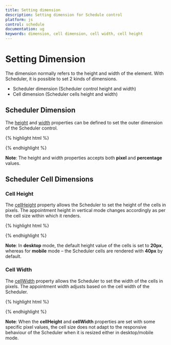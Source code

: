 ```yaml
---
title: Setting dimension
description: Setting dimension for Schedule control
platform: js
control: schedule
documentation: ug
keywords: dimension, cell dimension, cell width, cell height 
---
```

# Setting Dimension

The dimension normally refers to the height and width of the element. With Scheduler, it is possible to set 2 kinds of dimensions.

* Scheduler dimension (Scheduler control height and width)
* Cell dimension (Scheduler cells height and width)

## Scheduler Dimension


The [height](/js/api/ejschedule#members:height) and [width](/js/api/ejschedule#members:width) properties can be defined to set the outer dimension of the Scheduler control.

{% highlight html %}
<!-- HTML element will initialize as a ejSchedule -->

<div id="schedule"></div>

<script>

$(function () {

$("#schedule").ejSchedule({

//Setting dimension of Scheduler

width: "70%",

height: "500px"

});

});

</script>



{% endhighlight %}

**Note**: The height and width properties accepts both **pixel** and **percentage** values.

## Scheduler Cell Dimensions

### Cell Height

The [cellHeight](/js/api/ejschedule#members:cellheight) property allows the Scheduler to set the height of the cells in pixels. The appointment height in vertical mode changes accordingly as per the cell size within which it renders.

{% highlight html %}


<div id="Schedule1"></div>



<script type="text/javascript">

$(function () {

$("#Schedule1").ejSchedule({

currentDate: new Date(2015, 11, 2),

cellHeight: "40px",

appointmentSettings: {

dataSource: [{

Id: 100,

Subject: "Research on Sky Miracles",

StartTime: new Date(2015, 11, 2, 9, 00),

EndTime: new Date(2015, 11, 2, 10, 30)

}]

}

});

});

</script>



{% endhighlight %}

**Note**: In **desktop** mode, the default height value of the cells is set to **20px**, whereas for **mobile** mode – the Scheduler cells are rendered with **40px** by default.

### Cell Width

The [cellWidth](/js/api/ejschedule#members:cellwidth) property allows the Scheduler to set the width of the cells in pixels. The appointment width adjusts based on the cell width of the Scheduler.

{% highlight html %}


<div id="Schedule1"></div>



<script type="text/javascript">

$(function () {

$("#Schedule1").ejSchedule({

currentDate: new Date(2015, 11, 2),

cellWidth: "97px",

appointmentSettings: {

dataSource: [{

Id: 100,

Subject: "Research on Sky Miracles",

StartTime: new Date(2015, 11, 2, 9, 00),

EndTime: new Date(2015, 11, 2, 10, 30)

}]

}

});

});

</script>



{% endhighlight %}

**Note**: When the **cellHeight** and **cellWidth** properties are set with some specific pixel values, the cell size does not adapt to the responsive behaviour of the Scheduler when it is resized either in desktop/mobile mode.

